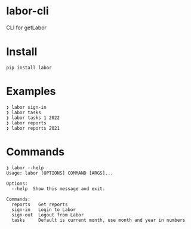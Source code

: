 # labor-cli
CLI for getLabor

# Install
```
pip install labor
```

# Examples
```
❯ labor sign-in
❯ labor tasks
❯ labor tasks 1 2022
❯ labor reports
❯ labor reports 2021
```

# Commands
```
❯ labor --help
Usage: labor [OPTIONS] COMMAND [ARGS]...

Options:
  --help  Show this message and exit.

Commands:
  reports   Get reports
  sign-in   Login to Labor
  sign-out  Logout from Labor
  tasks     Default is current month, use month and year in numbers
```
